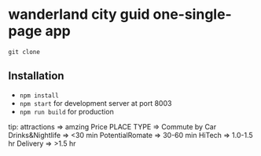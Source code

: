 # wanderland city guid one-single-page app

```
git clone
```
## Installation

- `npm install`
- `npm start` for development server at port 8003
- `npm run build` for production

tip: attractions => amzing Price
     PLACE TYPE  => Commute by Car
     Drinks&Nightlife => <30 min
     PotentialRomate =>  30-60 min
     HiTech => 1.0-1.5 hr
     Delivery => >1.5 hr
